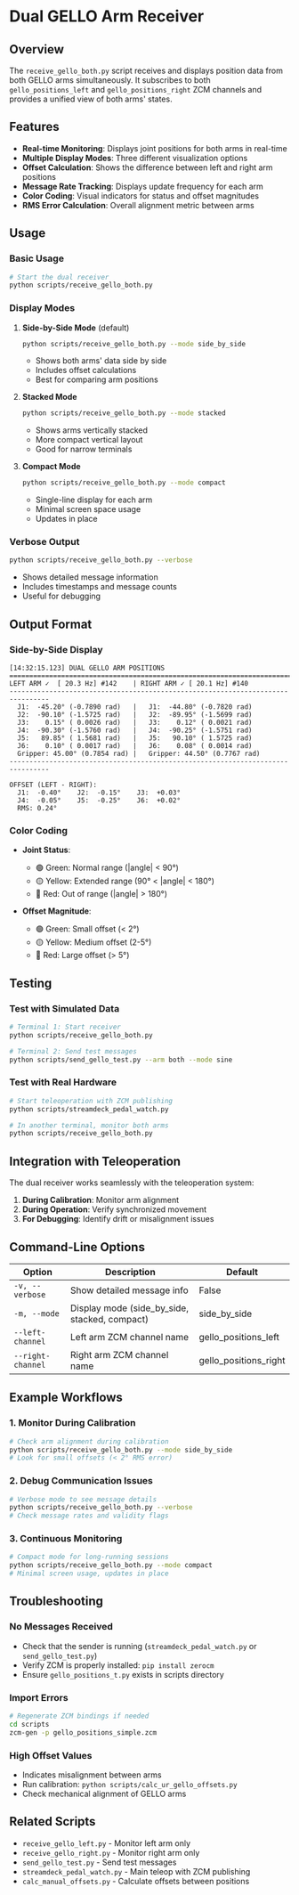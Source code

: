 # Dual GELLO Arm Receiver

## Overview

The `receive_gello_both.py` script receives and displays position data from both GELLO arms simultaneously. It subscribes to both `gello_positions_left` and `gello_positions_right` ZCM channels and provides a unified view of both arms' states.

## Features

- **Real-time Monitoring**: Displays joint positions for both arms in real-time
- **Multiple Display Modes**: Three different visualization options
- **Offset Calculation**: Shows the difference between left and right arm positions
- **Message Rate Tracking**: Displays update frequency for each arm
- **Color Coding**: Visual indicators for status and offset magnitudes
- **RMS Error Calculation**: Overall alignment metric between arms

## Usage

### Basic Usage

```bash
# Start the dual receiver
python scripts/receive_gello_both.py
```

### Display Modes

1. **Side-by-Side Mode** (default)
   ```bash
   python scripts/receive_gello_both.py --mode side_by_side
   ```
   - Shows both arms' data side by side
   - Includes offset calculations
   - Best for comparing arm positions

2. **Stacked Mode**
   ```bash
   python scripts/receive_gello_both.py --mode stacked
   ```
   - Shows arms vertically stacked
   - More compact vertical layout
   - Good for narrow terminals

3. **Compact Mode**
   ```bash
   python scripts/receive_gello_both.py --mode compact
   ```
   - Single-line display for each arm
   - Minimal screen space usage
   - Updates in place

### Verbose Output

```bash
python scripts/receive_gello_both.py --verbose
```
- Shows detailed message information
- Includes timestamps and message counts
- Useful for debugging

## Output Format

### Side-by-Side Display
```
[14:32:15.123] DUAL GELLO ARM POSITIONS
================================================================================
LEFT ARM ✓  [ 20.3 Hz] #142    | RIGHT ARM ✓ [ 20.1 Hz] #140
--------------------------------------------------------------------------------
  J1:  -45.20° (-0.7890 rad)   |   J1:  -44.80° (-0.7820 rad)
  J2:  -90.10° (-1.5725 rad)   |   J2:  -89.95° (-1.5699 rad)
  J3:    0.15° ( 0.0026 rad)   |   J3:    0.12° ( 0.0021 rad)
  J4:  -90.30° (-1.5760 rad)   |   J4:  -90.25° (-1.5751 rad)
  J5:   89.85° ( 1.5681 rad)   |   J5:   90.10° ( 1.5725 rad)
  J6:    0.10° ( 0.0017 rad)   |   J6:    0.08° ( 0.0014 rad)
  Gripper: 45.00° (0.7854 rad) |   Gripper: 44.50° (0.7767 rad)
--------------------------------------------------------------------------------

OFFSET (LEFT - RIGHT):
  J1:  -0.40°    J2:  -0.15°    J3:  +0.03°  
  J4:  -0.05°    J5:  -0.25°    J6:  +0.02°  
  RMS: 0.24°
```

### Color Coding

- **Joint Status**:
  - 🟢 Green: Normal range (|angle| < 90°)
  - 🟡 Yellow: Extended range (90° < |angle| < 180°)
  - 🔴 Red: Out of range (|angle| > 180°)

- **Offset Magnitude**:
  - 🟢 Green: Small offset (< 2°)
  - 🟡 Yellow: Medium offset (2-5°)
  - 🔴 Red: Large offset (> 5°)

## Testing

### Test with Simulated Data

```bash
# Terminal 1: Start receiver
python scripts/receive_gello_both.py

# Terminal 2: Send test messages
python scripts/send_gello_test.py --arm both --mode sine
```

### Test with Real Hardware

```bash
# Start teleoperation with ZCM publishing
python scripts/streamdeck_pedal_watch.py

# In another terminal, monitor both arms
python scripts/receive_gello_both.py
```

## Integration with Teleoperation

The dual receiver works seamlessly with the teleoperation system:

1. **During Calibration**: Monitor arm alignment
2. **During Operation**: Verify synchronized movement
3. **For Debugging**: Identify drift or misalignment issues

## Command-Line Options

| Option | Description | Default |
|--------|-------------|---------|
| `-v, --verbose` | Show detailed message info | False |
| `-m, --mode` | Display mode (side_by_side, stacked, compact) | side_by_side |
| `--left-channel` | Left arm ZCM channel name | gello_positions_left |
| `--right-channel` | Right arm ZCM channel name | gello_positions_right |

## Example Workflows

### 1. Monitor During Calibration
```bash
# Check arm alignment during calibration
python scripts/receive_gello_both.py --mode side_by_side
# Look for small offsets (< 2° RMS error)
```

### 2. Debug Communication Issues
```bash
# Verbose mode to see message details
python scripts/receive_gello_both.py --verbose
# Check message rates and validity flags
```

### 3. Continuous Monitoring
```bash
# Compact mode for long-running sessions
python scripts/receive_gello_both.py --mode compact
# Minimal screen usage, updates in place
```

## Troubleshooting

### No Messages Received
- Check that the sender is running (`streamdeck_pedal_watch.py` or `send_gello_test.py`)
- Verify ZCM is properly installed: `pip install zerocm`
- Ensure `gello_positions_t.py` exists in scripts directory

### Import Errors
```bash
# Regenerate ZCM bindings if needed
cd scripts
zcm-gen -p gello_positions_simple.zcm
```

### High Offset Values
- Indicates misalignment between arms
- Run calibration: `python scripts/calc_ur_gello_offsets.py`
- Check mechanical alignment of GELLO arms

## Related Scripts

- `receive_gello_left.py` - Monitor left arm only
- `receive_gello_right.py` - Monitor right arm only
- `send_gello_test.py` - Send test messages
- `streamdeck_pedal_watch.py` - Main teleop with ZCM publishing
- `calc_manual_offsets.py` - Calculate offsets between positions

